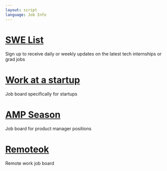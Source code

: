 ```yaml
---
layout: script
language: Job Info
---
```




# [SWE List](https://swelist.com/)

Sign up to receive daily or weekly updates on the latest tech internships or grad jobs

# [Work at a startup](https://www.workatastartup.com/internships)

Job board specifically for startups

# [AMP Season](https://www.apmseason.com/)

Job board for product manager positions

# [Remoteok](https://remoteok.com/)

Remote work job board
